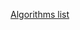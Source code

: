 [Algorithms
list](https://docs.google.com/spreadsheets/d/10QDgaHuYbyWtRs4oBl148YiLjK3g4Ar9-m-HwGwYN8M/)
